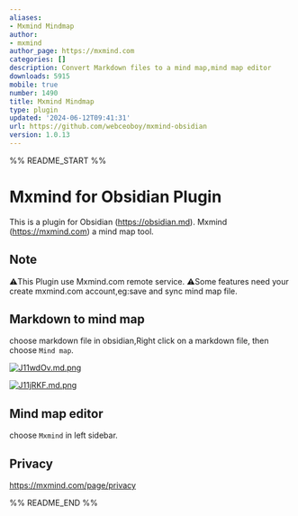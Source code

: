 ```yaml
---
aliases:
- Mxmind Mindmap
author:
- mxmind
author_page: https://mxmind.com
categories: []
description: Convert Markdown files to a mind map,mind map editor
downloads: 5915
mobile: true
number: 1490
title: Mxmind Mindmap
type: plugin
updated: '2024-06-12T09:41:31'
url: https://github.com/webceoboy/mxmind-obsidian
version: 1.0.13
---
```


%% README_START %%

# Mxmind for Obsidian  Plugin

This is a plugin for Obsidian (https://obsidian.md).
Mxmind (https://mxmind.com) a mind map tool.


## Note
⚠️This Plugin use Mxmind.com remote service.
⚠️Some features need your create mxmind.com account,eg:save and sync mind map file.

## Markdown to mind map

choose markdown file in obsidian,Right click on a markdown file, then choose `Mind map`.

[![J11wdOv.md.png](https://iili.io/J11wdOv.md.png)](https://freeimage.host/i/J11wdOv)

[![J11jRKF.md.png](https://iili.io/J11jRKF.md.png)](https://freeimage.host/i/J11jRKF)

##  Mind map editor
choose `Mxmind` in left sidebar.

## Privacy
https://mxmind.com/page/privacy




%% README_END %%